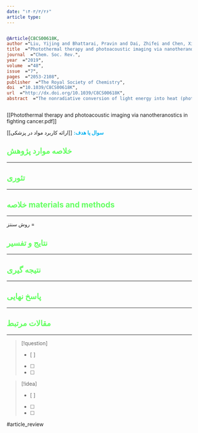 ```yaml
---
date: "۱۴۰۳/۳/۲۶"
article type:
---
```


```bibtex

@Article{C8CS00618K,
author ="Liu, Yijing and Bhattarai, Pravin and Dai, Zhifei and Chen, Xiaoyuan",
title  ="Photothermal therapy and photoacoustic imaging via nanotheranostics in fighting cancer",
journal  ="Chem. Soc. Rev.",
year  ="2019",
volume  ="48",
issue  ="7",
pages  ="2053-2108",
publisher  ="The Royal Society of Chemistry",
doi  ="10.1039/C8CS00618K",
url  ="http://dx.doi.org/10.1039/C8CS00618K",
abstract  ="The nonradiative conversion of light energy into heat (photothermal therapy{,} PTT) or sound energy (photoacoustic imaging{,} PAI) has been intensively investigated for the treatment and diagnosis of cancer{,} respectively. By taking advantage of nanocarriers{,} both imaging and therapeutic functions together with enhanced tumour accumulation have been thoroughly studied to improve the pre-clinical efficiency of PAI and PTT. In this review{,} we first summarize the development of inorganic and organic nano photothermal transduction agents (PTAs) and strategies for improving the PTT outcomes{,} including applying appropriate laser dosage{,} guiding the treatment via imaging techniques{,} developing PTAs with absorption in the second NIR window{,} increasing photothermal conversion efficiency (PCE){,} and also increasing the accumulation of PTAs in tumours. Second{,} we introduce the advantages of combining PTT with other therapies in cancer treatment. Third{,} the emerging applications of PAI in cancer-related research are exemplified. Finally{,} the perspectives and challenges of PTT and PAI for combating cancer{,} especially regarding their clinical translation{,} are discussed. We believe that PTT and PAI having noteworthy features would become promising next-generation non-invasive cancer theranostic techniques and improve our ability to combat cancers."}



```

[[Photothermal therapy and photoacoustic imaging via nanotheranostics in fighting cancer.pdf]]

**<span style="color:#00b0f0">سوال یا هدف:</span>**
[[ارائه کاربرد مواد در پزشکی]]


## <span style="color:#64ff61">خلاصه موارد پژوهش</span>
---

## <span style="color:#64ff61">تئوری</span>
---



## <span style="color:#64ff61">خلاصه materials and methods</span>
---

روش سنتز = 



## <span style="color:#64ff61"> نتایج و تفسیر</span>
---



## <span style="color:#64ff61">نتیجه گیری</span>
---



## <span style="color:#64ff61">پاسخ نهایی</span>
---




## <span style="color:#64ff61">مقالات مرتبط</span>
---





> [!question] 
>- [ ] 
>- [ ]  
>- [ ] 


> [!idea] 
> - [ ] 
>- [ ] 
>- [ ] 



#article_review
